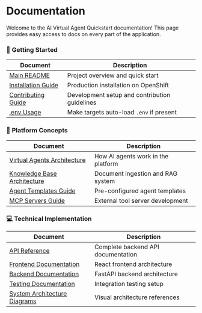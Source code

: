 # Documentation

Welcome to the AI Virtual Agent Quickstart documentation! This page provides easy access to docs on every part of the application.


### 🚀 **Getting Started**

| Document | Description |
|----------|-------------|
| [Main README](../README.md) | Project overview and quick start |
| [Installation Guide](../INSTALLING.md) | Production installation on OpenShift |
| [Contributing Guide](../CONTRIBUTING.md) | Development setup and contribution guidelines |
| [.env Usage](../README.md#environment-setup-env) | Make targets auto-load `.env` if present |

### 🤖 **Platform Concepts**

| Document | Description |
|----------|-------------|
| [Virtual Agents Architecture](virtual-agents-architecture.md) | How AI agents work in the platform |
| [Knowledge Base Architecture](knowledge-base-architecture.md) | Document ingestion and RAG system |
| [Agent Templates Guide](agent-templates-ingestion.md) | Pre-configured agent templates |
| [MCP Servers Guide](../mcpservers/README.md) | External tool server development |

### 💻 **Technical Implementation**

| Document | Description |
|----------|-------------|
| [API Reference](api-reference.md) | Complete backend API documentation |
| [Frontend Documentation](../frontend/README.md) | React frontend architecture |
| [Backend Documentation](../backend/README.md) | FastAPI backend architecture |
| [Testing Documentation](../tests/README.md) | Integration testing setup |
| [System Architecture Diagrams](images/) | Visual architecture references |
